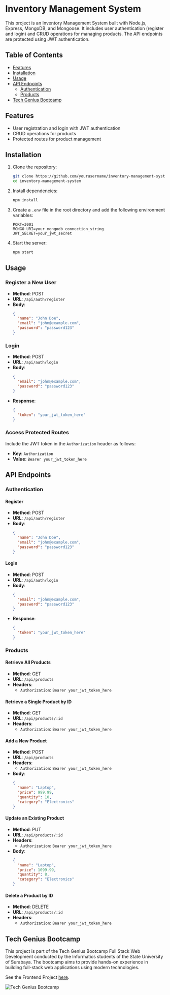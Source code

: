 # Inventory Management System

This project is an Inventory Management System built with Node.js, Express, MongoDB, and Mongoose. It includes user authentication (register and login) and CRUD operations for managing products. The API endpoints are protected using JWT authentication.

## Table of Contents

- [Features](#features)
- [Installation](#installation)
- [Usage](#usage)
- [API Endpoints](#api-endpoints)
  - [Authentication](#authentication)
  - [Products](#products)
- [Tech Genius Bootcamp](#tech-genius-bootcamp)

## Features

- User registration and login with JWT authentication
- CRUD operations for products
- Protected routes for product management

## Installation

1. Clone the repository:

   ```sh
   git clone https://github.com/yourusername/inventory-management-system.git
   cd inventory-management-system
   ```

2. Install dependencies:

   ```sh
   npm install
   ```

3. Create a `.env` file in the root directory and add the following environment variables:

   ```env
   PORT=3001
   MONGO_URI=your_mongodb_connection_string
   JWT_SECRET=your_jwt_secret
   ```

4. Start the server:
   ```sh
   npm start
   ```

## Usage

### Register a New User

- **Method**: POST
- **URL**: `/api/auth/register`
- **Body**:
  ```json
  {
    "name": "John Doe",
    "email": "john@example.com",
    "password": "password123"
  }
  ```

### Login

- **Method**: POST
- **URL**: `/api/auth/login`
- **Body**:
  ```json
  {
    "email": "john@example.com",
    "password": "password123"
  }
  ```
- **Response**:
  ```json
  {
    "token": "your_jwt_token_here"
  }
  ```

### Access Protected Routes

Include the JWT token in the `Authorization` header as follows:

- **Key**: `Authorization`
- **Value**: `Bearer your_jwt_token_here`

## API Endpoints

### Authentication

#### Register

- **Method**: POST
- **URL**: `/api/auth/register`
- **Body**:
  ```json
  {
    "name": "John Doe",
    "email": "john@example.com",
    "password": "password123"
  }
  ```

#### Login

- **Method**: POST
- **URL**: `/api/auth/login`
- **Body**:
  ```json
  {
    "email": "john@example.com",
    "password": "password123"
  }
  ```
- **Response**:
  ```json
  {
    "token": "your_jwt_token_here"
  }
  ```

### Products

#### Retrieve All Products

- **Method**: GET
- **URL**: `/api/products`
- **Headers**:
  - `Authorization`: `Bearer your_jwt_token_here`

#### Retrieve a Single Product by ID

- **Method**: GET
- **URL**: `/api/products/:id`
- **Headers**:
  - `Authorization`: `Bearer your_jwt_token_here`

#### Add a New Product

- **Method**: POST
- **URL**: `/api/products`
- **Headers**:
  - `Authorization`: `Bearer your_jwt_token_here`
- **Body**:
  ```json
  {
    "name": "Laptop",
    "price": 999.99,
    "quantity": 10,
    "category": "Electronics"
  }
  ```

#### Update an Existing Product

- **Method**: PUT
- **URL**: `/api/products/:id`
- **Headers**:
  - `Authorization`: `Bearer your_jwt_token_here`
- **Body**:
  ```json
  {
    "name": "Laptop",
    "price": 1099.99,
    "quantity": 8,
    "category": "Electronics"
  }
  ```

#### Delete a Product by ID

- **Method**: DELETE
- **URL**: `/api/products/:id`
- **Headers**:
  - `Authorization`: `Bearer your_jwt_token_here`


## Tech Genius Bootcamp

This project is part of the Tech Genius Bootcamp Full Stack Web Development conducted by the Informatics students of the State University of Surabaya. The bootcamp aims to provide hands-on experience in building full-stack web applications using modern technologies.

See the Frontend Project [here](https://github.com/dannycahyo/invenflow-ui).

![Tech Genius Bootcamp](./public/Tech_Genius_Bootcamp.PNG)
